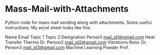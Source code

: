 # Mass-Mail-with-Attachments
Python code for mass mail sending along with attachments.
Some useful instructions:
My excel sheet looks like this:

Name	    Email	              Topic 1	           Topic 2	   Designation
Person1	  mail_id1@gmail.com	Heat Transfer	     Thermo	     Dr.
Person2 	mail_id2@gmail.com	Vibrations	       Rotor       Dr.
Person3 	mail_id3@gmail.com	Machine Learning	 Powder	     Prof.

